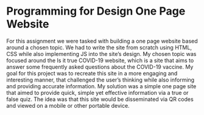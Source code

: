 # Programming for Design One Page Website

For this assignment we were tasked with building a one page website based around a chosen topic. We had to write the site from scratch using HTML, CSS while also implementing JS into the site’s design. My chosen topic was focused around the Is it true COVID-19 website, which is a site that aims to answer some frequently asked questions about the COVID-19 vaccine. My goal for this project was to recreate this site in a more engaging and interesting manner, that challenged the user’s thinking while also informing and providing accurate information. My solution was a simple one page site that aimed to provide quick, simple yet effective information via a true or false quiz. The idea was that this site would be disseminated via QR codes and viewed on a mobile or other portable device.